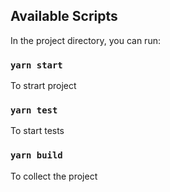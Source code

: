 ## Available Scripts

In the project directory, you can run:

### `yarn start`

To strart project

### `yarn test`

To start tests

### `yarn build`

To collect the project
